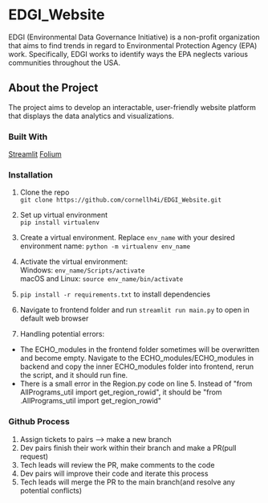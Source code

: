 # EDGI_Website
EDGI (Environmental Data Governance Initiative) is a non-profit organization that aims to find trends in regard to Environmental Protection Agency (EPA) work. Specifically, EDGI works to identify ways the EPA neglects various communities throughout the USA.
## About the Project 
The project aims to develop an interactable, user-friendly website platform that displays the data analytics and visualizations. 
### Built With 
[Streamlit](https://streamlit.io/)
[Folium](https://folium.streamlit.app/)


### Installation 
1. Clone the repo <br/> `git clone https://github.com/cornellh4i/EDGI_Website.git`
2. Set up virtual environment <br/> `pip install virtualenv` 
3. Create a virtual environment. Replace `env_name` with your desired environment name:
        `python -m virtualenv env_name`
4. Activate the virtual environment: <br/>
    Windows: `env_name/Scripts/activate` <br/>
    macOS and Linux: `source env_name/bin/activate`

5. `pip install -r requirements.txt` to install dependencies
6. Navigate to frontend folder and run `streamlit run main.py` to open in default web browser
7. Handling potential errors:
- The ECHO_modules in the frontend folder sometimes will be overwritten and become empty. Navigate to the ECHO_modules/ECHO_modules in backend and copy the inner ECHO_modules folder into frontend, rerun the script, and it should run fine.
- There is a small error in the Region.py code on line 5. Instead of "from AllPrograms_util import get_region_rowid", it should be "from .AllPrograms_util import get_region_rowid"
### Github Process
1. Assign tickets to pairs --> make a new branch
2. Dev pairs finish their work within their branch and make a PR(pull request) 
3. Tech leads will review the PR, make comments to the code
4. Dev pairs will improve their code and iterate this process 
5. Tech leads will merge the PR to the main branch(and resolve any potential conflicts)
